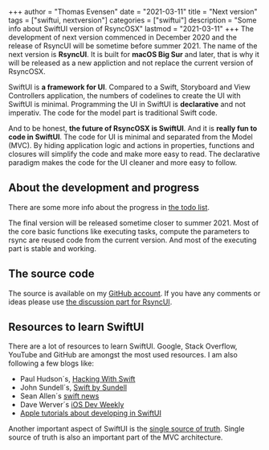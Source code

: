 +++
author = "Thomas Evensen"
date = "2021-03-11"
title =  "Next version"
tags = ["swiftui, nextversion"]
categories = ["swiftui"]
description = "Some info about SwiftUI version of RsyncOSX"
lastmod = "2021-03-11"
+++
The development of next version commenced in December 2020 and the release of RsyncUI will be sometime before summer 2021. The name of the next version is **RsyncUI**. It is built for **macOS Big Sur** and later, that is why it will be released as a new appliction and not replace the current version of RsyncOSX.

SwiftUI is **a framework for UI**. Compared to a Swift, Storyboard and View Controllers application, the numbers of codelines to create the UI with SwiftUI is minimal. Programming the UI in SwiftUI is **declarative** and not imperativ. The code for the model part is traditional Swift code.

And to be honest, **the future of RsyncOSX is SwiftUI**. And it is **really fun to code in SwiftUI**. The code for UI is minimal and separated from the Model (MVC). By hiding application logic and actions in properties, functions and closures will simplify the code and make more easy to read. The declarative paradigm makes the code for the UI cleaner and more easy to follow.

## About the development and progress

There are some more info about the progress in [the todo list](/post/todo/).

The final version will be released sometime closer to summer 2021. Most of the core basic functions like executing tasks, compute the parameters to rsync are reused code from the current version. And most of the executing part is stable and working.

## The source code

The source is available on my [GitHub account](https://github.com/rsyncOSX/RsyncUI). If you have any comments or ideas please use [the discussion part for RsyncUI](https://github.com/rsyncOSX/RsyncUI/discussions).

## Resources to learn SwiftUI

There are a lot of resources to learn SwiftUI. Google, Stack Overflow, YouTube and GitHub are amongst the most used resources. I am also following a few blogs like:

- Paul Hudson´s, [Hacking With Swift](https://www.hackingwithswift.com/)
- John Sundell´s, [Swift by Sundell](https://swiftbysundell.com/)
- Sean Allen´s [swift news](https://github.com/SAllen0400/swift-news)
- Dave Werver´s [iOS Dev Weekly](https://iosdevweekly.com/)
- [Apple tutorials about developing in SwiftUI](https://developer.apple.com/tutorials/app-dev-training)

Another important aspect of SwiftUI is the [single source of truth](https://developer.apple.com/documentation/swiftui/managing-user-interface-state). Single source of truth is also an important part of the MVC architecture.
